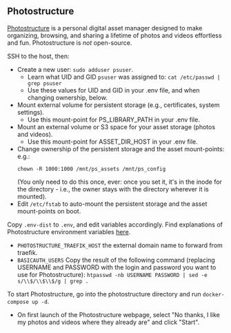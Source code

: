 ## Photostructure

[Photostructure](https://photostructure.com/server/photostructure-for-servers/)
is a personal digital asset manager designed to make organizing, browsing,
and sharing a lifetime of photos and videos effortless and fun.
Photostructure is *not* open-source.

SSH to the host, then:
- Create a new user: `sudo adduser psuser`.
  - Learn what UID and GID `psuser` was assigned to: `cat /etc/passwd | grep psuser`
  - Use these values for UID and GID in your .env file, and when changing ownership, below.
- Mount external volume for persistent storage (e.g., certificates, system settings).
  - Use this mount-point for PS_LIBRARY_PATH in your .env file. 
- Mount an external volume or S3 space for your asset storage (photos and videos).
  - Use this mount-point for ASSET_DIR_HOST in your .env file. 
- Change ownership of the persistent storage and the asset mount-points:
  e.g.:
  ```
  chown -R 1000:1000 /mnt/ps_assets /mnt/ps_config
  ```
  (You only need to do this once, ever: once you set it, it's in the inode for the directory -
  i.e., the owner stays with the directory wherever it is mounted).
- Edit `/etc/fstab` to auto-mount the persistent storage and the asset mount-points on boot.

Copy `.env-dist` to `.env`, and edit variables accordingly. Find explanations
of Photostructure environment variables [here](https://github.com/photostructure/photostructure-for-servers/blob/main/defaults.env).

 * `PHOTOSTRUCTURE_TRAEFIK_HOST` the external domain name to forward from traefik.
 * `BASICAUTH_USERS` Copy the result of the following command (replacing USERNAME and PASSWORD with the login and
password you want to use for Photostructure): `htpasswd -nb USERNAME PASSWORD | sed -e s/\\$/\\$\\$/g | grep .`

To start Photostructure, go into the photostructure directory and run `docker-compose up -d`. 

- On first launch of the Photostructure webpage, select "No thanks, I like my photos and videos where they already are" and click "Start".